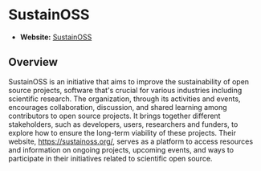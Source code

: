 # SustainOSS

- **Website:** [SustainOSS](https://sustainoss.org/)

## Overview

SustainOSS is an initiative that aims to improve the sustainability of open source projects, software that's crucial for various industries including scientific research. The organization, through its activities and events, encourages collaboration, discussion, and shared learning among contributors to open source projects. It brings together different stakeholders, such as developers, users, researchers and funders, to explore how to ensure the long-term viability of these projects. Their website, <https://sustainoss.org/>, serves as a platform to access resources and information on ongoing projects, upcoming events, and ways to participate in their initiatives related to scientific open source.
